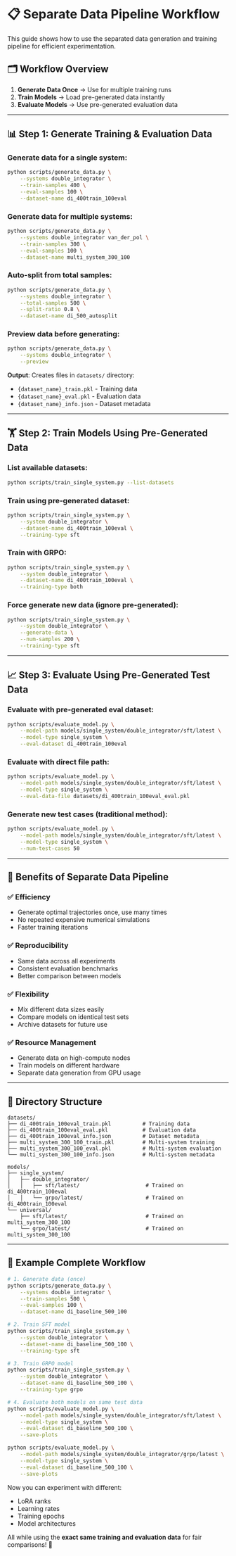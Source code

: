 # 📋 **Separate Data Pipeline Workflow**

This guide shows how to use the separated data generation and training pipeline for efficient experimentation.

## 🗂️ **Workflow Overview**

1. **Generate Data Once** → Use for multiple training runs
2. **Train Models** → Load pre-generated data instantly  
3. **Evaluate Models** → Use pre-generated evaluation data

---

## 📊 **Step 1: Generate Training & Evaluation Data**

### Generate data for a single system:
```bash
python scripts/generate_data.py \
    --systems double_integrator \
    --train-samples 400 \
    --eval-samples 100 \
    --dataset-name di_400train_100eval
```

### Generate data for multiple systems:
```bash
python scripts/generate_data.py \
    --systems double_integrator van_der_pol \
    --train-samples 300 \
    --eval-samples 100 \
    --dataset-name multi_system_300_100
```

### Auto-split from total samples:
```bash
python scripts/generate_data.py \
    --systems double_integrator \
    --total-samples 500 \
    --split-ratio 0.8 \
    --dataset-name di_500_autosplit
```

### Preview data before generating:
```bash
python scripts/generate_data.py \
    --systems double_integrator \
    --preview
```

**Output**: Creates files in `datasets/` directory:
- `{dataset_name}_train.pkl` - Training data
- `{dataset_name}_eval.pkl` - Evaluation data  
- `{dataset_name}_info.json` - Dataset metadata

---

## 🏋️ **Step 2: Train Models Using Pre-Generated Data**

### List available datasets:
```bash
python scripts/train_single_system.py --list-datasets
```

### Train using pre-generated dataset:
```bash
python scripts/train_single_system.py \
    --system double_integrator \
    --dataset-name di_400train_100eval \
    --training-type sft
```

### Train with GRPO:
```bash
python scripts/train_single_system.py \
    --system double_integrator \
    --dataset-name di_400train_100eval \
    --training-type both
```

### Force generate new data (ignore pre-generated):
```bash
python scripts/train_single_system.py \
    --system double_integrator \
    --generate-data \
    --num-samples 200 \
    --training-type sft
```

---

## 📈 **Step 3: Evaluate Using Pre-Generated Test Data**

### Evaluate with pre-generated eval dataset:
```bash
python scripts/evaluate_model.py \
    --model-path models/single_system/double_integrator/sft/latest \
    --model-type single_system \
    --eval-dataset di_400train_100eval
```

### Evaluate with direct file path:
```bash
python scripts/evaluate_model.py \
    --model-path models/single_system/double_integrator/sft/latest \
    --model-type single_system \
    --eval-data-file datasets/di_400train_100eval_eval.pkl
```

### Generate new test cases (traditional method):
```bash
python scripts/evaluate_model.py \
    --model-path models/single_system/double_integrator/sft/latest \
    --model-type single_system \
    --num-test-cases 50
```

---

## 🚀 **Benefits of Separate Data Pipeline**

### ✅ **Efficiency**
- Generate optimal trajectories once, use many times
- No repeated expensive numerical simulations
- Faster training iterations

### ✅ **Reproducibility** 
- Same data across all experiments
- Consistent evaluation benchmarks
- Better comparison between models

### ✅ **Flexibility**
- Mix different data sizes easily
- Compare models on identical test sets
- Archive datasets for future use

### ✅ **Resource Management**
- Generate data on high-compute nodes
- Train models on different hardware
- Separate data generation from GPU usage

---

## 📁 **Directory Structure**

```
datasets/
├── di_400train_100eval_train.pkl          # Training data
├── di_400train_100eval_eval.pkl           # Evaluation data
├── di_400train_100eval_info.json          # Dataset metadata
├── multi_system_300_100_train.pkl         # Multi-system training
├── multi_system_300_100_eval.pkl          # Multi-system evaluation
└── multi_system_300_100_info.json         # Multi-system metadata

models/
├── single_system/
│   ├── double_integrator/
│   │   ├── sft/latest/                     # Trained on di_400train_100eval
│   │   └── grpo/latest/                    # Trained on di_400train_100eval
└── universal/
    ├── sft/latest/                         # Trained on multi_system_300_100
    └── grpo/latest/                        # Trained on multi_system_300_100
```

---

## 🎯 **Example Complete Workflow**

```bash
# 1. Generate data (once)
python scripts/generate_data.py \
    --systems double_integrator \
    --train-samples 500 \
    --eval-samples 100 \
    --dataset-name di_baseline_500_100

# 2. Train SFT model
python scripts/train_single_system.py \
    --system double_integrator \
    --dataset-name di_baseline_500_100 \
    --training-type sft

# 3. Train GRPO model  
python scripts/train_single_system.py \
    --system double_integrator \
    --dataset-name di_baseline_500_100 \
    --training-type grpo

# 4. Evaluate both models on same test data
python scripts/evaluate_model.py \
    --model-path models/single_system/double_integrator/sft/latest \
    --model-type single_system \
    --eval-dataset di_baseline_500_100 \
    --save-plots

python scripts/evaluate_model.py \
    --model-path models/single_system/double_integrator/grpo/latest \
    --model-type single_system \
    --eval-dataset di_baseline_500_100 \
    --save-plots
```

Now you can experiment with different:
- LoRA ranks
- Learning rates  
- Training epochs
- Model architectures

All while using the **exact same training and evaluation data** for fair comparisons! 🎉